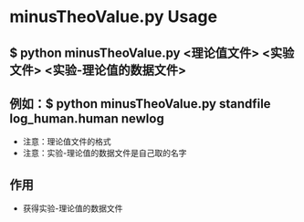 # minusTheoValue.py Usage

## $ python minusTheoValue.py <理论值文件>  <实验文件> <实验-理论值的数据文件>
## 例如：$ python minusTheoValue.py  standfile log_human.human newlog

* 注意：理论值文件的格式
* 注意：实验-理论值的数据文件是自己取的名字

## 作用

* 获得实验-理论值的数据文件
